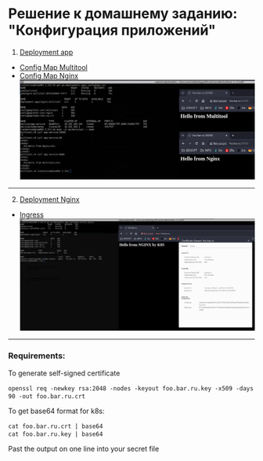 # Решение к домашнему заданию: "Конфигурация приложений"
1. [Deployment app](./deployment_app.yml)
* [Config Map Multitool](./configMap-multitool.yml)
* [Config Map Nginx](./configMap-nginx.yml)\
![configMaps](./screenshots/1-configMaps.png)
---
2. [Deployment Nginx](./deployment_nginx.yml)
* [Ingress](./ingress.yml)\
![Ssl](./screenshots/2-SSL.png)
---
### Requirements:
To generate self-signed certificate
```
openssl req -newkey rsa:2048 -nodes -keyout foo.bar.ru.key -x509 -days 90 -out foo.bar.ru.crt
```
To get base64 format for k8s:
```
cat foo.bar.ru.crt | base64
cat foo.bar.ru.key | base64
```
Past the output on one line into your secret file